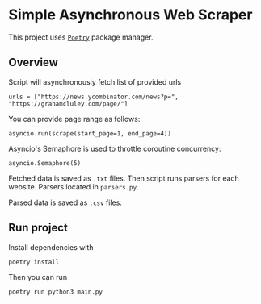 # Simple Asynchronous Web Scraper

This project uses [`Poetry`](https://python-poetry.org/) package manager.

## Overview

Script will asynchronously fetch list of provided urls

`urls = ["https://news.ycombinator.com/news?p=", "https://grahamcluley.com/page/"]`

You can provide page range as follows:

`asyncio.run(scrape(start_page=1, end_page=4))`

Asyncio's Semaphore is used to throttle coroutine concurrency:

`asyncio.Semaphore(5)`

Fetched data is saved as `.txt` files. Then script runs parsers for each website. Parsers located in `parsers.py`.

Parsed data is saved as `.csv` files.

## Run project

Install dependencies with

`poetry install`

Then you can run

`poetry run python3 main.py`